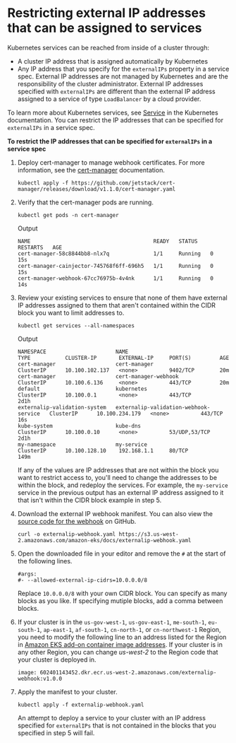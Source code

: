 # Restricting external IP addresses that can be assigned to services<a name="restrict-service-external-ip"></a>

Kubernetes services can be reached from inside of a cluster through:
+ A cluster IP address that is assigned automatically by Kubernetes
+ Any IP address that you specify for the `externalIPs` property in a service spec\. External IP addresses are not managed by Kubernetes and are the responsibility of the cluster administrator\. External IP addresses specified with `externalIPs` are different than the external IP address assigned to a service of type `LoadBalancer` by a cloud provider\.

To learn more about Kubernetes services, see [Service](https://kubernetes.io/docs/concepts/services-networking/service/) in the Kubernetes documentation\. You can restrict the IP addresses that can be specified for `externalIPs` in a service spec\.

**To restrict the IP addresses that can be specified for `externalIPs` in a service spec**

1. Deploy cert\-manager to manage webhook certificates\. For more information, see the [cert\-manager](https://cert-manager.io/docs/) documentation\.

   ```
   kubectl apply -f https://github.com/jetstack/cert-manager/releases/download/v1.1.0/cert-manager.yaml
   ```

1. Verify that the cert\-manager pods are running\.

   ```
   kubectl get pods -n cert-manager
   ```

   Output

   ```
   NAME                                       READY   STATUS    RESTARTS   AGE
   cert-manager-58c8844bb8-nlx7q              1/1     Running   0          15s
   cert-manager-cainjector-745768f6ff-696h5   1/1     Running   0          15s
   cert-manager-webhook-67cc76975b-4v4nk      1/1     Running   0          14s
   ```

1. Review your existing services to ensure that none of them have external IP addresses assigned to them that aren't contained within the CIDR block you want to limit addresses to\.

   ```
   kubectl get services --all-namespaces
   ```

   Output

   ```
   NAMESPACE                      NAME                                    TYPE           CLUSTER-IP       EXTERNAL-IP     PORT(S)         AGE
   cert-manager                   cert-manager                            ClusterIP      10.100.102.137   <none>          9402/TCP        20m
   cert-manager                   cert-manager-webhook                    ClusterIP      10.100.6.136     <none>          443/TCP         20m
   default                        kubernetes                              ClusterIP      10.100.0.1       <none>          443/TCP         2d1h
   externalip-validation-system   externalip-validation-webhook-service   ClusterIP      10.100.234.179   <none>          443/TCP         16s
   kube-system                    kube-dns                                ClusterIP      10.100.0.10      <none>          53/UDP,53/TCP   2d1h
   my-namespace                   my-service                              ClusterIP      10.100.128.10    192.168.1.1     80/TCP          149m
   ```

   If any of the values are IP addresses that are not within the block you want to restrict access to, you'll need to change the addresses to be within the block, and redeploy the services\. For example, the `my-service` service in the previous output has an external IP address assigned to it that isn't within the CIDR block example in step 5\. 

1. Download the external IP webhook manifest\. You can also view the [source code for the webhook](https://github.com/kubernetes-sigs/externalip-webhook) on GitHub\.

   ```
   curl -o externalip-webhook.yaml https://s3.us-west-2.amazonaws.com/amazon-eks/docs/externalip-webhook.yaml
   ```

1. Open the downloaded file in your editor and remove the `#` at the start of the following lines\.

   ```
   #args:
   #- --allowed-external-ip-cidrs=10.0.0.0/8
   ```

   Replace `10.0.0.0/8` with your own CIDR block\. You can specify as many blocks as you like\. If specifying mutiple blocks, add a comma between blocks\.

1. If your cluster is in the `us-gov-west-1`, `us-gov-east-1`, `me-south-1`, `eu-south-1`, `ap-east-1`, `af-south-1`, `cn-north-1`, or `cn-northwest-1` Region, you need to modify the following line to an address listed for the Region in [Amazon EKS add\-on container image addresses](add-ons-images.md)\. If your cluster is in any other Region, you can change *us\-west\-2* to the Region code that your cluster is deployed in\.

   ```
   image: 602401143452.dkr.ecr.us-west-2.amazonaws.com/externalip-webhook:v1.0.0
   ```

1. Apply the manifest to your cluster\.

   ```
   kubectl apply -f externalip-webhook.yaml
   ```

   An attempt to deploy a service to your cluster with an IP address specified for `externalIPs` that is not contained in the blocks that you specified in step 5 will fail\.